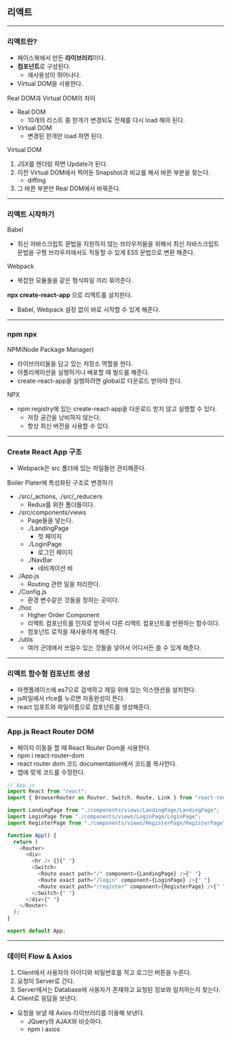 ## **리액트**

---

### 리액트란?

- 페이스북에서 만든 **라이브러리**이다.
- **컴포넌트**로 구성된다.
  - 재사용성이 뛰어나다.
- Virtual DOM을 사용한다.

Real DOM과 Virtual DOM의 차이

- Real DOM
  - 10개의 리스트 중 한개가 변경되도 전체를 다시 load 해야 된다.
- Virtual DOM
  - 변경된 한개만 load 하면 된다.

Virtual DOM

1. JSX를 렌더링 하면 Update가 된다.
2. 이전 Virtual DOM에서 찍어둔 Snapshot과 비교를 해서 바뀐 부분을 찾는다.
   - diffing
3. 그 바뀐 부분만 Real DOM에서 바꿔준다.

---

### 리액트 시작하기

Babel

- 최신 자바스크립트 문법을 지원하지 않는 브라우저들을 위해서 최신 자바스크립트 문법을 구형 브라우저에서도 작동할 수 있게 ES5 문법으로 변환 해준다.

Webpack

- 복잡한 모듈들을 같은 형식파일 끼리 묶어준다.

**npx create-react-app** 으로 리액트를 설치한다.

- Babel, Webpack 설정 없이 바로 시작할 수 있게 해준다.

---

### npm npx

NPM(Node Package Manager)

- 라이브러리들을 담고 있는 저장소 역할을 한다.
- 어플리케이션을 실행하거나 배포할 때 빌드를 해준다.
- create-react-app을 실행하려면 global로 다운로드 받아야 한다.

NPX

- npm registry에 있는 create-react-app을 다운로드 받지 않고 실행할 수 있다.
  - 저장 공간을 낭비하지 않는다.
  - 항상 최신 버전을 사용할 수 있다.

---

### Create React App 구조

- Webpack은 src 폴더에 있는 파일들만 관리해준다.

Boiler Plater에 특성화된 구조로 변경하기

- ./src/\_actions, ./src/\_reducers
  - Redux를 위한 폴더들이다.
- ./src/components/views
  - Page들을 넣는다.
  - ./LandingPage
    - 첫 페이지
  - ./LoginPage
    - 로그인 페이지
  - ./NavBar
    - 네비게이션 바
- ./App.js
  - Routing 관련 일을 처리한다.
- ./Config.js
  - 환경 변수같은 것들을 정하는 곳이다.
- ./hoc
  - Higher Order Component
  - 리액트 컴포넌트를 인자로 받아서 다른 리액트 컴포넌트를 반환하는 함수이다.
  - 컴포넌트 로직을 재사용하게 해준다.
- ./utils
  - 여러 군데에서 쓰일수 있는 것들을 넣어서 어디서든 쓸 수 있게 해준다.

---

### 리액트 함수형 컴포넌트 생성

- 마켓플레이스에 es7으로 검색하고 제일 위에 있는 익스텐션을 설치한다.
- js파일에서 rfce를 누르면 자동완성이 뜬다.
- react 임포트와 파일이름으로 컴포넌트를 생성해준다.

---

### App.js React Router DOM

- 페이지 이동을 할 때 React Router Dom을 사용한다.
- npm i react-router-dom
- react router dom 코드 documentation에서 코드를 복사한다.
- 앱에 맞게 코드를 수정한다.

```javascript
// App.js
import React from "react";
import { BrowserRouter as Router, Switch, Route, Link } from "react-router-dom";

import LandingPage from "./components/views/LandingPage/LandingPage";
import LoginPage from "./components/views/LoginPage/LoginPage";
import RegisterPage from "./components/views/RegisterPage/RegisterPage";

function App() {
  return (
    <Router>
      <div>
        <hr /> {}{" "}
        <Switch>
          <Route exact path="/" component={LandingPage} />{" "}
          <Route exact path="/login" component={LoginPage} />{" "}
          <Route exact path="/register" component={RegisterPage} />{" "}
        </Switch>{" "}
      </div>{" "}
    </Router>
  );
}

export default App;
```

---

### 데이터 Flow & Axios

1. Client에서 사용자의 아이디와 비밀번호를 적고 로그인 버튼을 누른다.
2. 요청이 Server로 간다.
3. Server에서는 Database에 사용자가 존재하고 요청된 정보와 일치하는지 찾는다.
4. Client로 응답을 보낸다.

- 요청을 보낼 때 Axios 라이브러리를 이용해 보낸다.
  - JQuery의 AJAX와 비슷하다.
  - npm i axios
